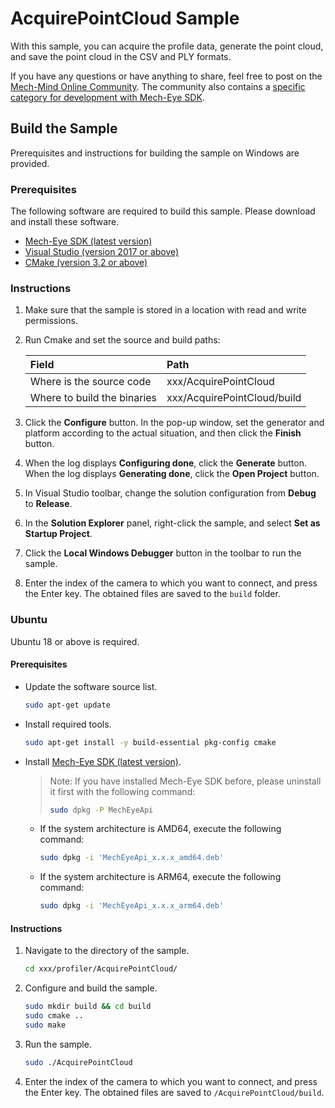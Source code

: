 # AcquirePointCloud Sample

With this sample, you can acquire the profile data, generate the point cloud, and save the point cloud in the CSV and PLY formats.

If you have any questions or have anything to share, feel free to post on the [Mech-Mind Online Community](https://community.mech-mind.com/). The community also contains a [specific category for development with Mech-Eye SDK](https://community.mech-mind.com/c/mech-eye-sdk-development/19).

## Build the Sample

Prerequisites and instructions for building the sample on Windows are provided.

### Prerequisites

The following software are required to build this sample. Please download and install these software.

* [Mech-Eye SDK (latest version)](https://downloads.mech-mind.com/?tab=tab-sdk)
* [Visual Studio (version 2017 or above)](https://visualstudio.microsoft.com/vs/community/)
* [CMake (version 3.2 or above)](https://cmake.org/download/)

### Instructions

1. Make sure that the sample is stored in a location with read and write permissions.
2. Run Cmake and set the source and build paths:

   | Field                       | Path                        |
   | :----                       | :----                       |
   | Where is the source code    | xxx/AcquirePointCloud       |
   | Where to build the binaries | xxx/AcquirePointCloud/build |

3. Click the **Configure** button. In the pop-up window, set the generator and platform according to the actual situation, and then click the **Finish** button.
4. When the log displays **Configuring done**, click the **Generate** button. When the log displays **Generating done**, click the **Open Project** button.
5. In Visual Studio toolbar, change the solution configuration from **Debug** to **Release**.
6. In the **Solution Explorer** panel, right-click the sample, and select **Set as Startup Project**.
7. Click the **Local Windows Debugger** button in the toolbar to run the sample.
8. Enter the index of the camera to which you want to connect, and press the Enter key. The obtained files are saved to the `build` folder.

### Ubuntu

Ubuntu 18 or above is required.

#### Prerequisites

* Update the software source list.

  ```bash
  sudo apt-get update
  ```
  
* Install required tools.

  ```bash
  sudo apt-get install -y build-essential pkg-config cmake
  ```

* Install [Mech-Eye SDK (latest version)](https://downloads.mech-mind.com/?tab=tab-sdk).

  >Note: If you have installed Mech-Eye SDK before, please uninstall it first with the following command:
  >
  >```bash
  >sudo dpkg -P MechEyeApi
  >```
  
  * If the system architecture is AMD64, execute the following command:

    ```bash
    sudo dpkg -i 'MechEyeApi_x.x.x_amd64.deb'
    ```

  * If the system architecture is ARM64, execute the following command:

    ```bash
    sudo dpkg -i 'MechEyeApi_x.x.x_arm64.deb'
    ```

#### Instructions

1. Navigate to the directory of the sample.

   ```bash
   cd xxx/profiler/AcquirePointCloud/
   ```

2. Configure and build the sample.

   ```bash
   sudo mkdir build && cd build
   sudo cmake ..
   sudo make
   ```

3. Run the sample.

   ```bash
   sudo ./AcquirePointCloud
   ```

4. Enter the index of the camera to which you want to connect, and press the Enter key. The obtained files are saved to `/AcquirePointCloud/build`.
